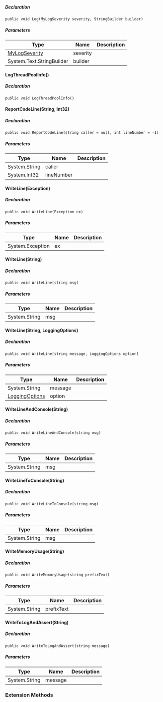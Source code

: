 
##### Declaration

```
public void Log(MyLogSeverity severity, StringBuilder builder)
```

##### Parameters

| Type | Name | Description |
| --- | --- | --- |
| [MyLogSeverity](https://keensoftwarehouse.github.io/SpaceEngineersModAPI/api/VRage.Utils.MyLogSeverity.html) | severity |     |
| System.Text.StringBuilder | builder |     |

#### LogThreadPoolInfo()

##### Declaration

```
public void LogThreadPoolInfo()
```

#### ReportCodeLine(String, Int32)

##### Declaration

```
public void ReportCodeLine(string caller = null, int lineNumber = -1)
```

##### Parameters

| Type | Name | Description |
| --- | --- | --- |
| System.String | caller |     |
| System.Int32 | lineNumber |     |

#### WriteLine(Exception)

##### Declaration

```
public void WriteLine(Exception ex)
```

##### Parameters

| Type | Name | Description |
| --- | --- | --- |
| System.Exception | ex  |     |

#### WriteLine(String)

##### Declaration

```
public void WriteLine(string msg)
```

##### Parameters

| Type | Name | Description |
| --- | --- | --- |
| System.String | msg |     |

#### WriteLine(String, LoggingOptions)

##### Declaration

```
public void WriteLine(string message, LoggingOptions option)
```

##### Parameters

| Type | Name | Description |
| --- | --- | --- |
| System.String | message |     |
| [LoggingOptions](https://keensoftwarehouse.github.io/SpaceEngineersModAPI/api/VRage.Utils.LoggingOptions.html) | option |     |

#### WriteLineAndConsole(String)

##### Declaration

```
public void WriteLineAndConsole(string msg)
```

##### Parameters

| Type | Name | Description |
| --- | --- | --- |
| System.String | msg |     |

#### WriteLineToConsole(String)

##### Declaration

```
public void WriteLineToConsole(string msg)
```

##### Parameters

| Type | Name | Description |
| --- | --- | --- |
| System.String | msg |     |

#### WriteMemoryUsage(String)

##### Declaration

```
public void WriteMemoryUsage(string prefixText)
```

##### Parameters

| Type | Name | Description |
| --- | --- | --- |
| System.String | prefixText |     |

#### WriteToLogAndAssert(String)

##### Declaration

```
public void WriteToLogAndAssert(string message)
```

##### Parameters

| Type | Name | Description |
| --- | --- | --- |
| System.String | message |     |

### Extension Methods